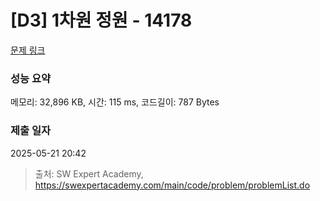 # [D3] 1차원 정원 - 14178 

[문제 링크](https://swexpertacademy.com/main/code/problem/problemDetail.do?contestProbId=AX_N3oSqcyUDFARi) 

### 성능 요약

메모리: 32,896 KB, 시간: 115 ms, 코드길이: 787 Bytes

### 제출 일자

2025-05-21 20:42



> 출처: SW Expert Academy, https://swexpertacademy.com/main/code/problem/problemList.do